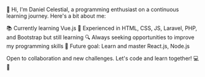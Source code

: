 👋 Hi, I'm Daniel Celestial, a programming enthusiast on a continuous learning journey. Here's a bit about me:

📚 Currently learning Vue.js
🚀 Experienced in HTML, CSS, JS, Laravel, PHP, and Bootstrap but still learning
🔍 Always seeking opportunities to improve my programming skills
🎯 Future goal: Learn and master React.js, Node.js

Open to collaboration and new challenges. Let's code and learn together! 💻🚀

<!--
**dscelestial/dscelestial** is a ✨ _special_ ✨ repository because its `README.md` (this file) appears on your GitHub profile.

Here are some ideas to get you started:

- 🔭 I’m currently working on ...
- 🌱 I’m currently learning ...
- 👯 I’m looking to collaborate on ...
- 🤔 I’m looking for help with ...
- 💬 Ask me about ...
- 📫 How to reach me: ...
- 😄 Pronouns: ...
- ⚡ Fun fact: ...
-->
